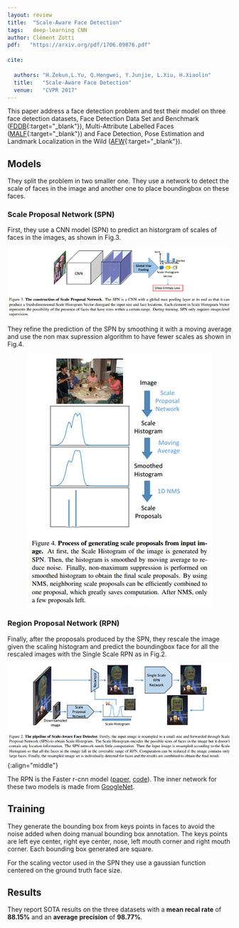 ```yaml
---
layout: review
title:  "Scale-Aware Face Detection"
tags:   deep-learning CNN
author: Clément Zotti
pdf:   "https://arxiv.org/pdf/1706.09876.pdf"

cite:

  authors: "H.Zekun,L.Yu, Q.Hongwei, Y.Junjie, L.Xiu, H.Xiaolin"
  title:   "Scale-Aware Face Detection"
  venue:   "CVPR 2017"
---
```


This paper address a face detection problem and test their model on three face detection datasets, Face Detection Data Set and Benchmark ([FDDB](http://vis-www.cs.umass.edu/fddb/){:target="_blank"}), Multi-Attribute Labelled Faces ([MALF](http://www.cbsr.ia.ac.cn/faceevaluation/){:target="_blank"}) and Face Detection, Pose Estimation and Landmark Localization in the Wild ([AFW](http://www.ics.uci.edu/~xzhu/face/){:target="_blank"}).


## Models

They split the problem in two smaller one. They use a network to detect the scale of faces in the image and another one to place boundingbox on these faces.

### Scale Proposal Network (SPN)

First, they use a CNN model (SPN) to predict an historgram of scales of faces in the images, as shown in Fig.3.

![](/deep-learning/images/safd/spn.png)

They refine the prediction of the SPN by smoothing it with a moving average and use the non max supression algorithm to have fewer scales as shown in Fig.4.

<div align="middle">
     <img src="/deep-learning/images/safd/spn_refined.png">
</div>

### Region Proposal Network (RPN)

Finally, after the proposals produced by the SPN, they rescale the image given the scaling histogram and predict the boundingbox face for all the rescaled images with the Single Scale RPN as in Fig.2.

![](/deep-learning/images/safd/safd_pipeline.png){:align="middle"}

The RPN is the Faster r-cnn model ([paper](https://arxiv.org/abs/1506.01497), [code](https://github.com/ShaoqingRen/faster_rcnn)). The inner network for these two models is made from [GoogleNet](https://arxiv.org/abs/1409.4842).

## Training

They generate the bounding box from keys points in faces to avoid the noise added when doing manual bounding box annotation. The keys points are left eye center, right eye center, nose, left mouth corner and right mouth corner. Each bounding box generated are square.

For the scaling vector used in the SPN they use a gaussian function centered on the ground truth face size.

## Results

They report SOTA results on the three datasets with a **mean recal rate** of **88.15%** and an **average precision** of **98.77%**.
